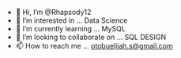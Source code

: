 - 👋 Hi, I’m @Rhapsody12
- 👀 I’m interested in ... Data Science
- 🌱 I’m currently learning ... MySQL 
- 💞️ I’m looking to collaborate on ... SQL DESIGN
- 📫 How to reach me ... otobuelijah.s@gmail.com

<!---
Rhapsody12/Rhapsody12 is a ✨ special ✨ repository because its `README.md` (this file) appears on your GitHub profile.
You can click the Preview link to take a look at your changes.
--->
